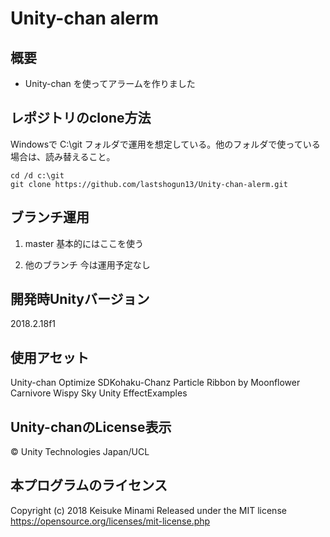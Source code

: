 # Unity-chan alerm

## 概要

* Unity-chan を使ってアラームを作りました

## レポジトリのclone方法

Windowsで C:\git フォルダで運用を想定している。他のフォルダで使っている場合は、読み替えること。

    cd /d c:\git
    git clone https://github.com/lastshogun13/Unity-chan-alerm.git

## ブランチ運用

1. master
基本的にはここを使う

2. 他のブランチ
今は運用予定なし

## 開発時Unityバージョン
2018.2.18f1

## 使用アセット

Unity-chan
Optimize SDKohaku-Chanz
Particle Ribbon by Moonflower Carnivore
Wispy Sky
Unity EffectExamples

## Unity-chanのLicense表示

© Unity Technologies Japan/UCL

## 本プログラムのライセンス

Copyright (c) 2018 Keisuke Minami
Released under the MIT license
https://opensource.org/licenses/mit-license.php
